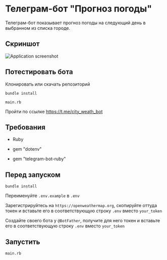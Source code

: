 # Телеграм-бот "Прогноз погоды"
Телеграм-бот показывает прогноз погоды на следующий день в выбранном из списка городе.

## Скриншот
![Application screenshot](https://github.com/dmentry/what_to_wear_tg_bot/blob/master/screenshot_bot.jpg)

## Потестировать бота
Клонировать или скачать репозиторий

```
bundle install
```

```
main.rb
```
Пройти по ссылке
https://t.me/city_weath_bot

## Требования
* Ruby

* gem "dotenv"

* gem "telegram-bot-ruby"

## Перед запуском

```
bundle install
```

Переименуйте `.env.example` в `.env`

Зарегистрируйтесь на `https://openweathermap.org`, скопируйте оттуда токен и вставьте его в соответствующую строку `.env` вместо `your_token`

Создайте своего бота у `@BotFather`, получите для него токен и вставьте его в соответствующую строку `.env` вместо `your_token`

## Запустить
```
main.rb
```
